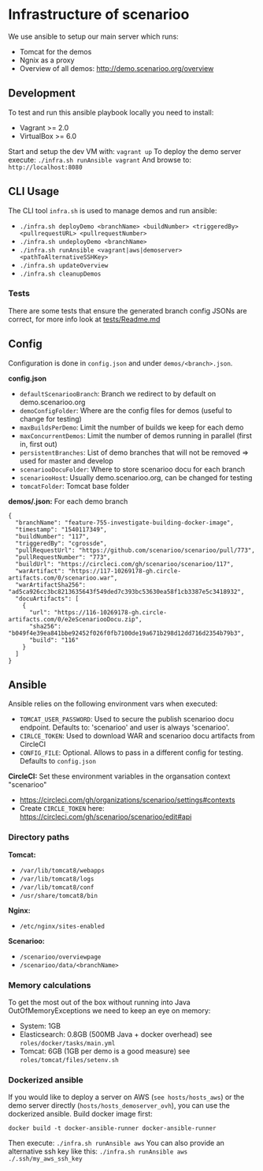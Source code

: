 # Infrastructure of scenarioo

We use ansible to setup our main server which runs:
- Tomcat for the demos
- Ngnix as a proxy
- Overview of all demos: http://demo.scenarioo.org/overview

## Development

To test and run this ansible playbook locally you need to install:
- Vagrant >= 2.0
- VirtualBox >= 6.0

Start and setup the dev VM with: `vagrant up`
To deploy the demo server execute: `./infra.sh runAnsible vagrant`
And browse to: `http://localhost:8080`

## CLI Usage

The CLI tool `infra.sh` is used to manage demos and run ansible:
 - `./infra.sh deployDemo <branchName> <buildNumber> <triggeredBy> <pullrequestURL> <pullrequestNumber>`
 - `./infra.sh undeployDemo <branchName>`
 - `./infra.sh runAnsible <vagrant|aws|demoserver> <pathToAlternativeSSHKey>`
 - `./infra.sh updateOverview`
 - `./infra.sh cleanupDemos`
 
### Tests

There are some tests that ensure the generated branch config JSONs are correct, for more info look at [tests/Readme.md](tests/Readme.md)
    
## Config
Configuration is done in `config.json` and under `demos/<branch>.json`.

**config.json**
- `defaultScenariooBranch`: Branch we redirect to by default on demo.scenarioo.org
- `demoConfigFolder`: Where are the config files for demos (useful to change for testing)
- `maxBuildsPerDemo`: Limit the number of builds we keep for each demo
- `maxConcurrentDemos`: Limit the number of demos running in parallel (first in, first out)
- `persistentBranches`: List of demo branches that will not be removed => used for master and develop
- `scenariooDocuFolder`: Where to store scenarioo docu for each branch
- `scenariooHost`: Usually demo.scenarioo.org, can be changed for testing
- `tomcatFolder`: Tomcat base folder

**demos/<branch>.json:** For each demo branch
```
{
  "branchName": "feature-755-investigate-building-docker-image",
  "timestamp": "1540117349",
  "buildNumber": "117",
  "triggeredBy": "cgrossde",
  "pullRequestUrl": "https://github.com/scenarioo/scenarioo/pull/773",
  "pullRequestNumber": "773",
  "buildUrl": "https://circleci.com/gh/scenarioo/scenarioo/117",
  "warArtifact": "https://117-10269178-gh.circle-artifacts.com/0/scenarioo.war",
  "warArtifactSha256": "ad5ca926cc3bc8213635643f549ded7c393bc53630ea58f1cb3387e5c3418932",
  "docuArtifacts": [
    {
      "url": "https://116-10269178-gh.circle-artifacts.com/0/e2eScenariooDocu.zip",
      "sha256": "b049f4e39ea841bbe92452f026f0fb7100de19a671b298d12dd716d2354b79b3",
      "build": "116"
    }
  ]
}
```


## Ansible

Ansible relies on the following environment vars when executed:
- `TOMCAT_USER_PASSWORD`: Used to secure the publish scenarioo docu endpoint. Defaults to: 'scenarioo' and user is always 'scenarioo'.
- `CIRLCE_TOKEN`: Used to download WAR and scenarioo docu artifacts from CircleCI
- `CONFIG_FILE`: Optional. Allows to pass in a different config for testing. Defaults to `config.json`

**CircleCI:** Set these environment variables in the organsation context "scenarioo"
 * https://circleci.com/gh/organizations/scenarioo/settings#contexts
 * Create `CIRCLE_TOKEN` here: https://circleci.com/gh/scenarioo/scenarioo/edit#api 

### Directory paths
**Tomcat:**
- `/var/lib/tomcat8/webapps` 
- `/var/lib/tomcat8/logs` 
- `/var/lib/tomcat8/conf` 
- `/usr/share/tomcat8/bin`

**Nginx:**
- `/etc/nginx/sites-enabled` 

**Scenarioo:**
- `/scenarioo/overviewpage`
- `/scenarioo/data/<branchName>`


### Memory calculations

To get the most out of the box without running into Java OutOfMemoryExceptions we need to keep an eye on memory:

- System: 1GB
- Elasticsearch: 0.8GB  (500MB Java + docker overhead)  see `roles/docker/tasks/main.yml`
- Tomcat: 6GB (1GB per demo is a good measure)  see `roles/tomcat/files/setenv.sh`


### Dockerized ansible

If you would like to deploy a server on AWS (`see hosts/hosts_aws`) or the demo server directly (`hosts/hosts_demoserver_ovh`),
you can use the dockerized ansible.
Build docker image first:
```
docker build -t docker-ansible-runner docker-ansible-runner
```

Then execute: `./infra.sh runAnsible aws`
You can also provide an alternative ssh key like this: `./infra.sh runAnsible aws ./.ssh/my_aws_ssh_key`